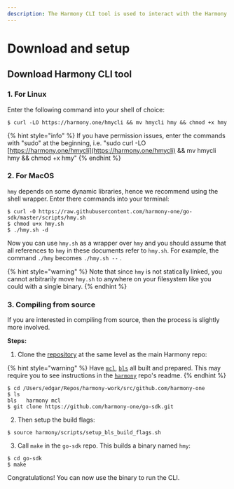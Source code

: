 ```yaml
---
description: The Harmony CLI tool is used to interact with the Harmony blockchain.
---
```


# Download and setup

## Download Harmony CLI tool

### 1. For Linux

Enter the following command into your shell of choice:

```text
$ curl -LO https://harmony.one/hmycli && mv hmycli hmy && chmod +x hmy
```

{% hint style="info" %}
If you have permission issues, enter the commands with "sudo" at the beginning, i.e. "sudo curl -LO [https://harmony.one/hmycli](https://harmony.one/hmycli) && mv hmycli hmy && chmod +x hmy"
{% endhint %}

### 2. For MacOS 

`hmy` depends on some dynamic libraries, hence we recommend using the shell wrapper. Enter there commands into your terminal:

```text
$ curl -O https://raw.githubusercontent.com/harmony-one/go-sdk/master/scripts/hmy.sh
$ chmod u+x hmy.sh
$ ./hmy.sh -d
```

Now you can use `hmy.sh` as a wrapper over `hmy` and you should assume that all references to `hmy` in these documents refer to `hmy.sh`. For example, the command `./hmy` becomes `./hmy.sh --` .

{% hint style="warning" %}
Note that since `hmy` is not statically linked, you cannot arbitrarily move `hmy.sh` to anywhere on your filesystem like you could with a single binary.
{% endhint %}

### 3. Compiling from source

If you are interested in compiling from source, then the process is slightly more involved.

**Steps:**

1. Clone the [repository](https://github.com/harmony-one/go-sdk) at the same level as the main Harmony repo:

{% hint style="warning" %}
Have [`mcl`](https://github.com/harmony-one/mcl), [`bls`](https://github.com/harmony-one/bls) all built and prepared. This may require you to see instructions in the [`harmony`](https://github.com/harmony-one/harmony) repo's readme.
{% endhint %}

```text
$ cd /Users/edgar/Repos/harmony-work/src/github.com/harmony-one
$ ls
bls   harmony mcl
$ git clone https://github.com/harmony-one/go-sdk.git
```

2. Then setup the build flags:

```text
$ source harmony/scripts/setup_bls_build_flags.sh
```

3. Call `make` in the `go-sdk` repo. This builds a binary named `hmy`:

```text
$ cd go-sdk
$ make
```

Congratulations! You can now use the binary to run the CLI.

